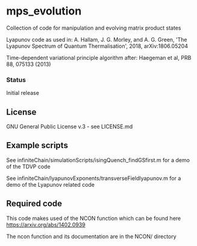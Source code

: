 # mps_evolution
Collection of code for manipulation and evolving matrix product states

Lyapunov code as used in: 
 A. Hallam, J. G. Morley, and A. G. Green, 'The Lyapunov Spectrum of Quantum Thermalisation', 2018, arXiv:1806.05204

Time-dependent variational principle algorithm after:
 Haegeman et al, PRB 88, 075133 (2013)

### Status

Initial release

## License

GNU General Public License v.3 - see LICENSE.md

## Example scripts

See infiniteChain/simulationScripts/isingQuench_findGSfirst.m for a demo of the TDVP code

See infiniteChain/lyapunovExponents/transverseFieldlyapunov.m for a demo of the Lyapunov related code

## Required code

This code makes used of the NCON function which can be found here https://arxiv.org/abs/1402.0939

The ncon function and its documentation are in the NCON/ directory
